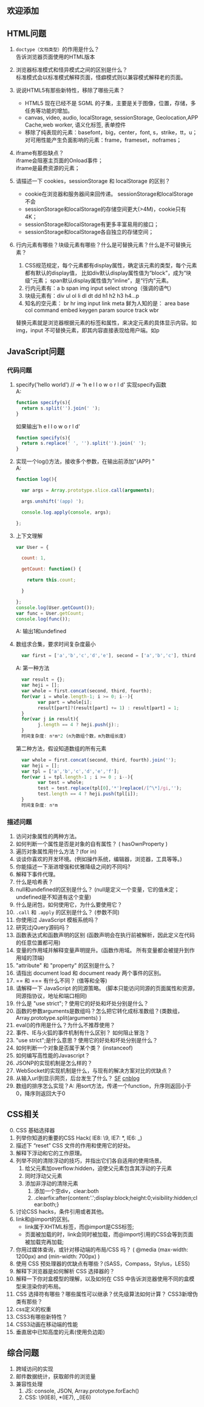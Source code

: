 **欢迎添加**
------

## HTML问题 ##
1. `doctype（文档类型）`的作用是什么？
      <br/>告诉浏览器页面使用的HTML版本
2. 浏览器标准模式和怪异模式之间的区别是什么？
      <br/>标准模式会以标准模式解释页面，怪癖模式则以兼容模式解释老的页面。
3. 说说HTML5有那些新特性，移除了哪些元素？
      * HTML5 现在已经不是 SGML 的子集，主要是关于图像，位置，存储，多任务等功能的增加。
      * canvas, video, audio, localStorage, sessionStorage, Geolocation,APP Cache,web worker, 语义化标签, 表单控件
      * 移除了纯表现的元素：basefont，big，center，font, s，strike，tt，u；对可用性能产生负面影响的元素：frame，frameset，noframes；
4. iframe有那些缺点？
      <br/>iframe会阻塞主页面的Onload事件；
      <br/>iframe是最费资源的元素；
5. 请描述一下 cookies，sessionStorage 和 localStorage 的区别？
      * cookie在浏览器和服务器间来回传递。 sessionStorage和localStorage不会
      * sessionStorage和localStorage的存储空间更大(>4M)，cookie只有4K；
      * sessionStorage和localStorage有更多丰富易用的接口；
      * sessionStorage和localStorage各自独立的存储空间；
6. 行内元素有哪些？块级元素有哪些？什么是可替换元素？什么是不可替换元素？
      1. CSS规范规定，每个元素都有display属性，确定该元素的类型，每个元素都有默认的display值， 比如div默认display属性值为“block”，成为“块级”元素； span默认display属性值为“inline”，是“行内”元素。
      2. 行内元素有：a b span img input select strong（强调的语气）
      3. 块级元素有：div ul ol li dl dt dd h1 h2 h3 h4…p
      4. 知名的空元素： br hr img input link meta 鲜为人知的是： area base col command embed keygen param source track wbr
  
      替换元素就是浏览器根据元素的标签和属性，来决定元素的具体显示内容。如img，input
      不可替换元素，即其内容直接表现给用户端。如p

## JavaScript问题 ##
### 代码问题 ###
1. specify('hello world') // => 'h e l l o   w o r l d' 实现specify函数
   <br/>A: 
    ````javascript
    function specify(s){
      return s.split('').join(' ');
    }
    ````
   如果输出'h e l l o w o r l d'
   
    ````javascript
    function specify(s){
      return s.replace(' ', '').split('').join(' ');
    }
    ````

2. 实现一个log()方法，接收多个参数，在输出前添加"(APP) "
   <br/>A: 
    ````javascript
    function log(){

      var args = Array.prototype.slice.call(arguments);

      args.unshift('(app) ');

      console.log.apply(console, args);

    };
    ````
    
3. 上下文理解
    ````javascript
    var User = {

      count: 1,

      getCount: function() {

        return this.count;

      }

    };
    console.log(User.getCount());
    var func = User.getCount;
    console.log(func());
    ````
   A: 输出1和undefined

4. 数组求合集，要求时间复杂度最小
    ````javascript
      var first = ['a','b','c','d','e'], second = ['a','b','c'], third = ['c','d','e'], fourth = ['d','e','f'] 
    ````
   A: 第一种方法
    ````javascript
      var result = {};
      var heji = [];
      var whole = first.concat(second, third, fourth);
      for(var i = whole.length-1; i >= 0; i--){
            var part = whole[i];
            result[part]?(result[part] += 1) : result[part] = 1;
      }
      for(var j in result){
            j.length == 4 ? heji.push(j):;
      }
      时间复杂度: n*m*2 (n为数组个数，m为数组长度)
    ````
      第二种方法，假设知道数组的所有元素
    ````javascript
      var whole = first.concat(second, third, fourth).join('');
      var heji = [];
      var tpl = ['a','b','c','d','e','f'];
      for(var i = tpl.length-1 ; i >= 0 ; i--){
            var test = whole;
            test = test.replace(tpl[0],'*')replace(/[^\*]/gi,'');
            test.length == 4 ? heji.push(tpl[i]);
      }
      时间复杂度: n*m
    ````

### 描述问题
1. 访问对象属性的两种方法。 
2. 如何判断一个属性是否是对象的自有属性？ ( hasOwnProperty )
3. 遍历对象属性用什么方法？(for in)
4. 谈谈你喜欢的开发环境。(例如操作系统，编辑器，浏览器，工具等等。)
5. 你能描述一下渐进增强和优雅降级之间的不同吗?
6. 解释下事件代理。
7. 什么是哈希表？
8. null和undefined的区别是什么？ (null是定义一个变量，它的值未定；undefined是不知道有这个变量)
9. 什么是闭包，如何使用它，为什么要使用它？
10. `.call` 和 `.apply` 的区别是什么？ (参数不同)
11. 你使用过 JavaScript 模板系统吗？
12. 研究过jQuery源码吗？
13. 函数表达式和函数声明的区别 (函数声明会在执行前被解析，因此定义在代码的任意位置都可用)
14. 变量的作用域并解释变量声明提升。(函数作用域。 所有变量都会被提升到作用域的顶端)
15. "attribute" 和 "property" 的区别是什么？
16. 请指出 document load 和 document ready 两个事件的区别。
17. == 和 === 有什么不同？ (值等和全等)
18. 请解释一下 JavaScript 的同源策略。 (脚本只能访问同源的页面属性和资源，同源指协议，地址和端口相同)
19. 什么是 "use strict"; ? 使用它的好处和坏处分别是什么？
20. 函数的参数arguments是数组吗？怎么把它转化成标准数组？(类数组， Array.prototype.split(arguments) )
21. eval()的作用是什么？为什么不推荐使用？
22. 事件、IE与火狐的事件机制有什么区别？ 如何阻止冒泡？
23. "use strict";是什么意思 ? 使用它的好处和坏处分别是什么？
24. 如何判断一个对象是否属于某个类？ (instanceof)
25. 如何编写高性能的Javascript？
26. JSONP的实现机制是怎么样的？
27. WebSocket的实现机制是什么，与现有的解决方案对比的优缺点？
28. 从输入url到显示网页，后台发生了什么？   [SF](http://sfau.lt/bNcdAd) [cnblog](http://www.cnblogs.com/rollenholt/archive/2012/03/23/2414345.html)
29. 数组的排序怎么实现？A: 用sort方法，传递一个function，升序则返回小于0，降序则返回大于0

## CSS相关
0. CSS 基础选择器
1. 列举你知道的重要的CSS Hack( IE8: \9, IE7: *, IE6: _)
1. 描述下 “reset” CSS 文件的作用和使用它的好处。
2. 解释下浮动和它的工作原理。
3. 列举不同的清除浮动的技巧，并指出它们各自适用的使用场景。
    1. 给父元素加overflow:hidden，迫使父元素包含其浮动的子元素
    2. 同时浮动父元素
    3. 添加非浮动的清除元素
        1. 添加一个空div，clear:both
        2. .clearfix:after{content:'.';display:block;height:0;visibility:hidden;clear:both;}
4. 讨论CSS hacks，条件引用或者其他。
5. link和@import的区别。
      * link属于XHTML标签，而@import是CSS标签;
      * 页面被加载的时，link会同时被加载，而@import引用的CSS会等到页面被加载完再加载;
6. 你用过媒体查询，或针对移动端的布局/CSS 吗？ (  @media (max-width: 1200px) and (min-width: 700px)  )
7. 使用 CSS 预处理器的优缺点有哪些？(SASS，Compass，Stylus，LESS) 
8. 解释下浏览器是如何解析 CSS 选择器的？
9. 解释一下你对盒模型的理解，以及如何在 CSS 中告诉浏览器使用不同的盒模型来渲染你的布局。
10. CSS 选择符有哪些？哪些属性可以继承？优先级算法如何计算？ CSS3新增伪类有那些？
12. css定义的权重
11. CSS3有哪些新特性？
13. CSS3动画在移动端的性能
14. 垂直居中已知高度的元素(使用负边距)

## 综合问题
1. 跨域访问的实现
2. 邮件数据统计，获取邮件的浏览量
3. 兼容性处理
    1. JS: console, JSON, Array.prototype.forEach()
    2. CSS: \9(IE8), *(IE7), _(IE6)
